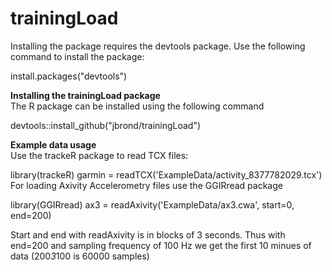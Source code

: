 # trainingLoad
Installing the package requires the devtools package. Use the following command to install the package:

install.packages("devtools")


<B>Installing the trainingLoad package</B>
<br>
The R package can be installed using the following command

devtools::install_github("jbrond/trainingLoad")

<B>Example data usage</B>
<br>
Use the trackeR package to read TCX files:

library(trackeR)
garmin = readTCX('ExampleData/activity_8377782029.tcx')
<br>
For loading Axivity Accelerometry files use the GGIRread package

library(GGIRread)
ax3 = readAxivity('ExampleData/ax3.cwa', start=0, end=200)

Start and end with readAxivity is in blocks of 3 seconds. Thus with end=200 and sampling frequency of 100 Hz we get the first 10 minues of data (200*3*100 is 60000 samples)
